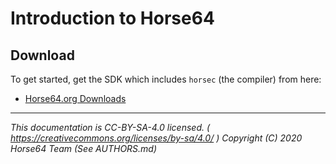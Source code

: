 
# Introduction to Horse64


## Download

To get started, get the SDK which includes `horsec`
(the compiler) from here:

- [Horse64.org Downloads](https://horse64.org/download)

---
*This documentation is CC-BY-SA-4.0 licensed.
( https://creativecommons.org/licenses/by-sa/4.0/ )
Copyright (C) 2020  Horse64 Team (See AUTHORS.md)*
